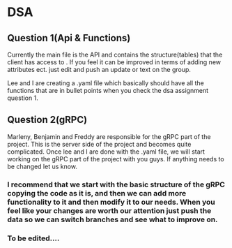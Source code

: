 # DSA

## Question 1(Api & Functions)

Currently the main file is the API and contains the structure(tables) that the client has access to . If you feel it can be improved in terms of adding new attributes ect. just edit and push an update or text on the group.

Lee and I are creating a .yaml file which basically should have all the functions that are in bullet points when you check the dsa assignment question 1.

## Question 2(gRPC)

Marleny, Benjamin and Freddy are responsible for the gRPC part of the project. This is the server side of the project and becomes quite complicated. Once lee and I are  done with the .yaml file, we will start working on the gRPC part of the project with you guys. If anything needs to be changed let us know.

### I recommend that we start with the basic structure of the gRPC copying the code as it is, and then we can add more functionality to it and then modify it to our needs. When you feel like your changes are worth our attention just push the data so we can switch branches and see what to improve on.

### To be edited....